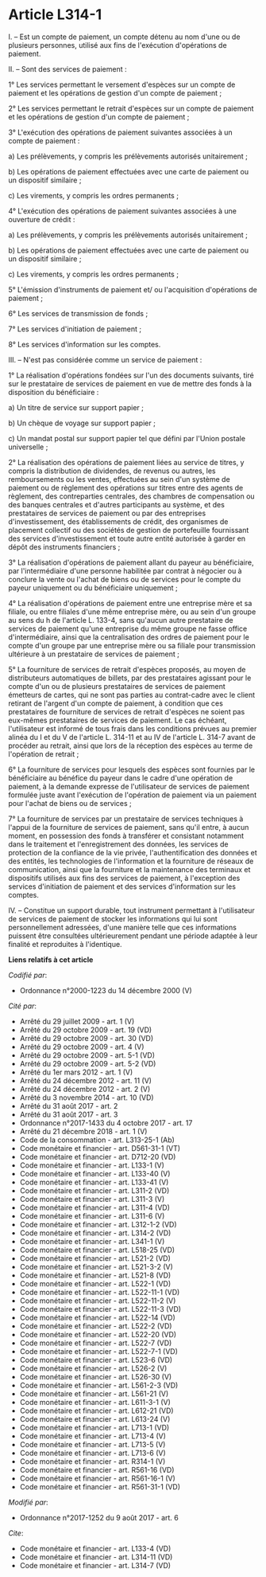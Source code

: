 # Article L314-1

I. – Est un compte de paiement, un compte détenu au nom d'une ou de plusieurs personnes, utilisé aux fins de l'exécution
d'opérations de paiement. 

II. – Sont des services de paiement : 

1° Les services permettant le versement d'espèces sur un compte de paiement et les opérations de gestion d'un compte de
paiement ; 

2° Les services permettant le retrait d'espèces sur un compte de paiement et les opérations de gestion d'un compte de
paiement ; 

3° L'exécution des opérations de paiement suivantes associées à un compte de paiement : 

a) Les prélèvements, y compris les prélèvements autorisés unitairement ; 

b) Les opérations de paiement effectuées avec une carte de paiement ou un dispositif similaire ; 

c) Les virements, y compris les ordres permanents ; 

4° L'exécution des opérations de paiement suivantes associées à une ouverture de crédit : 

a) Les prélèvements, y compris les prélèvements autorisés unitairement ; 

b) Les opérations de paiement effectuées avec une carte de paiement ou un dispositif similaire ; 

c) Les virements, y compris les ordres permanents ; 

5° L'émission d'instruments de paiement et/ ou l'acquisition d'opérations de paiement ; 

6° Les services de transmission de fonds ; 

7° Les services d'initiation de paiement ; 

8° Les services d'information sur les comptes. 

III. – N'est pas considérée comme un service de paiement : 

1° La réalisation d'opérations fondées sur l'un des documents suivants, tiré sur le prestataire de services de paiement en
vue de mettre des fonds à la disposition du bénéficiaire : 

a) Un titre de service sur support papier ; 

b) Un chèque de voyage sur support papier ; 

c) Un mandat postal sur support papier tel que défini par l'Union postale universelle ; 

2° La réalisation des opérations de paiement liées au service de titres, y compris la distribution de dividendes, de revenus
ou autres, les remboursements ou les ventes, effectuées au sein d'un système de paiement ou de règlement des opérations sur
titres entre des agents de règlement, des contreparties centrales, des chambres de compensation ou des banques centrales et
d'autres participants au système, et des prestataires de services de paiement ou par des entreprises d'investissement, des
établissements de crédit, des organismes de placement collectif ou des sociétés de gestion de portefeuille fournissant des
services d'investissement et toute autre entité autorisée à garder en dépôt des instruments financiers ; 

3° La réalisation d'opérations de paiement allant du payeur au bénéficiaire, par l'intermédiaire d'une personne habilitée par
contrat à négocier ou à conclure la vente ou l'achat de biens ou de services pour le compte du payeur uniquement ou du
bénéficiaire uniquement ; 

4° La réalisation d'opérations de paiement entre une entreprise mère et sa filiale, ou entre filiales d'une même entreprise
mère, ou au sein d'un groupe au sens du h de l'article L. 133-4, sans qu'aucun autre prestataire de services de paiement
qu'une entreprise du même groupe ne fasse office d'intermédiaire, ainsi que la centralisation des ordres de paiement pour le
compte d'un groupe par une entreprise mère ou sa filiale pour transmission ultérieure à un prestataire de services de
paiement ; 

5° La fourniture de services de retrait d'espèces proposés, au moyen de distributeurs automatiques de billets, par des
prestataires agissant pour le compte d'un ou de plusieurs prestataires de services de paiement émetteurs de cartes, qui ne
sont pas parties au contrat-cadre avec le client retirant de l'argent d'un compte de paiement, à condition que ces
prestataires de fourniture de services de retrait d'espèces ne soient pas eux-mêmes prestataires de services de paiement. Le
cas échéant, l'utilisateur est informé de tous frais dans les conditions prévues au premier alinéa du I et du V de l'article
L. 314-11 et au IV de l'article L. 314-7 avant de procéder au retrait, ainsi que lors de la réception des espèces au terme de
l'opération de retrait ; 

6° La fourniture de services pour lesquels des espèces sont fournies par le bénéficiaire au bénéfice du payeur dans le cadre
d'une opération de paiement, à la demande expresse de l'utilisateur de services de paiement formulée juste avant l'exécution
de l'opération de paiement via un paiement pour l'achat de biens ou de services ; 

7° La fourniture de services par un prestataire de services techniques à l'appui de la fourniture de services de paiement,
sans qu'il entre, à aucun moment, en possession des fonds à transférer et consistant notamment dans le traitement et
l'enregistrement des données, les services de protection de la confiance de la vie privée, l'authentification des données et
des entités, les technologies de l'information et la fourniture de réseaux de communication, ainsi que la fourniture et la
maintenance des terminaux et dispositifs utilisés aux fins des services de paiement, à l'exception des services d'initiation
de paiement et des services d'information sur les comptes. 

IV. – Constitue un support durable, tout instrument permettant à l'utilisateur de services de paiement de stocker les
informations qui lui sont personnellement adressées, d'une manière telle que ces informations puissent être consultées
ultérieurement pendant une période adaptée à leur finalité et reproduites à l'identique.

**Liens relatifs à cet article**

_Codifié par_:

  - Ordonnance n°2000-1223 du 14 décembre 2000 (V)

_Cité par_:

  - Arrêté du 29 juillet 2009 - art. 1 (V)
  - Arrêté du 29 octobre 2009 - art. 19 (VD)
  - Arrêté du 29 octobre 2009 - art. 30 (VD)
  - Arrêté du 29 octobre 2009 - art. 4 (V)
  - Arrêté du 29 octobre 2009 - art. 5-1 (VD)
  - Arrêté du 29 octobre 2009 - art. 5-2 (VD)
  - Arrêté du 1er mars 2012 - art. 1 (V)
  - Arrêté du 24 décembre 2012 - art. 11 (V)
  - Arrêté du 24 décembre 2012 - art. 2 (V)
  - Arrêté du 3 novembre 2014 - art. 10 (VD)
  - Arrêté du 31 août 2017 - art. 2
  - Arrêté du 31 août 2017 - art. 3
  - Ordonnance n°2017-1433 du 4 octobre 2017 - art. 17
  - Arrêté du 21 décembre 2018 - art. 1 (V)
  - Code de la consommation - art. L313-25-1 (Ab)
  - Code monétaire et financier - art. D561-31-1 (VT)
  - Code monétaire et financier - art. D712-20 (VD)
  - Code monétaire et financier - art. L133-1 (V)
  - Code monétaire et financier - art. L133-40 (V)
  - Code monétaire et financier - art. L133-41 (V)
  - Code monétaire et financier - art. L311-2 (VD)
  - Code monétaire et financier - art. L311-3 (V)
  - Code monétaire et financier - art. L311-4 (VD)
  - Code monétaire et financier - art. L311-6 (V)
  - Code monétaire et financier - art. L312-1-2 (VD)
  - Code monétaire et financier - art. L314-2 (VD)
  - Code monétaire et financier - art. L341-1 (V)
  - Code monétaire et financier - art. L518-25 (VD)
  - Code monétaire et financier - art. L521-2 (VD)
  - Code monétaire et financier - art. L521-3-2 (V)
  - Code monétaire et financier - art. L521-8 (VD)
  - Code monétaire et financier - art. L522-1 (VD)
  - Code monétaire et financier - art. L522-11-1 (VD)
  - Code monétaire et financier - art. L522-11-2 (V)
  - Code monétaire et financier - art. L522-11-3 (VD)
  - Code monétaire et financier - art. L522-14 (VD)
  - Code monétaire et financier - art. L522-2 (VD)
  - Code monétaire et financier - art. L522-20 (VD)
  - Code monétaire et financier - art. L522-7 (VD)
  - Code monétaire et financier - art. L522-7-1 (VD)
  - Code monétaire et financier - art. L523-6 (VD)
  - Code monétaire et financier - art. L526-2 (V)
  - Code monétaire et financier - art. L526-30 (V)
  - Code monétaire et financier - art. L561-2-3 (VD)
  - Code monétaire et financier - art. L561-21 (V)
  - Code monétaire et financier - art. L611-3-1 (V)
  - Code monétaire et financier - art. L612-21 (VD)
  - Code monétaire et financier - art. L613-24 (V)
  - Code monétaire et financier - art. L713-1 (VD)
  - Code monétaire et financier - art. L713-4 (V)
  - Code monétaire et financier - art. L713-5 (V)
  - Code monétaire et financier - art. L713-6 (V)
  - Code monétaire et financier - art. R314-1 (V)
  - Code monétaire et financier - art. R561-16 (VD)
  - Code monétaire et financier - art. R561-16-1 (V)
  - Code monétaire et financier - art. R561-31-1 (VD)

_Modifié par_:

  - Ordonnance n°2017-1252 du 9 août 2017 - art. 6

_Cite_:

  - Code monétaire et financier - art. L133-4 (VD)
  - Code monétaire et financier - art. L314-11 (VD)
  - Code monétaire et financier - art. L314-7 (VD)
